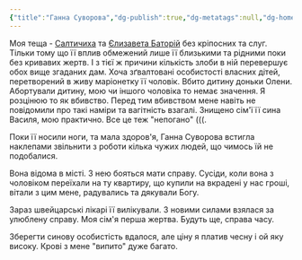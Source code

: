 ```yaml
---
{"title":"Ганна Суворова","dg-publish":true,"dg-metatags":null,"dg-home":null,"permalink":"/ganna/ganna-suvorova/","dgPassFrontmatter":true,"noteIcon":""}
---
```


Моя теща - [Салтичиха](https://uk.m.wikipedia.org/wiki/%D0%A1%D0%B0%D0%BB%D1%82%D0%B8%D0%BA%D0%BE%D0%B2%D0%B0_%D0%94%D0%B0%D1%80'%D1%8F_%D0%9C%D0%B8%D0%BA%D0%BE%D0%BB%D0%B0%D1%97%D0%B2%D0%BD%D0%B0) та [Єлизавета Баторій](https://uk.m.wikipedia.org/wiki/%D0%84%D0%BB%D0%B8%D0%B7%D0%B0%D0%B2%D0%B5%D1%82%D0%B0_%D0%91%D0%B0%D1%82%D0%BE%D1%80%D1%96%D0%B9) без кріпосних та слуг. Тільки тому що її вплив обмежений лише її близькими та рідними поки без кривавих жертв. І з тієї ж причини кількість злоби в ній перевершує обох вище згаданих дам. Хоча зґвалтовані  особистості власних дітей, перетворений в живу маріонетку її чоловік. Вбито дитину доньки Олени. Абортували дитину, мою чи іншого чоловіка то немає значення. Я розцінюю то як вбивство. Перед тим вбивством мене навіть не повідомили про такі наміри та вагітність взагалі. Знищено сім'ї її сина Василя, мою практично. Все це теж "непогано" (((. 

Поки її носили ноги, та мала здоров'я, Ганна Суворова встигла наклепами звільнити з роботи кілька чужих людей, що чимось їй не подобалися.

Вона відома в місті. З нею бояться мати справу. Сусіди, коли вона з чоловіком переїхали на ту квартиру, що купили на вкрадені у нас гроші, вітали з цим мене, радувались та дякували Богу.

Зараз швейцарські лікарі її вилікували. З новими силами взялася за улюблену справу. Моя сім'я перша жертва. Будуть ще, справа часу.

Зберегти синову особистість вдалося, але ціну я платив чесну і ой яку високу. Крові з мене "випито" дуже багато.
